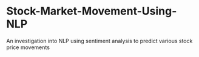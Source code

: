 # Stock-Market-Movement-Using-NLP
An investigation into NLP using sentiment analysis to predict various stock price movements
